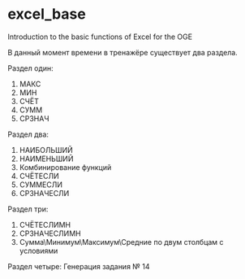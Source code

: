 # excel_base
Introduction to the basic functions of Excel for the OGE

В данный момент времени в тренажёре существует два раздела.

Раздел один:
1. МАКС
2. МИН
3. СЧЁТ
4. СУММ
5. СРЗНАЧ

Раздел два:
1. НАИБОЛЬШИЙ
2. НАИМЕНЬШИЙ
3. Комбинирование функций
4. СЧЁТЕСЛИ
5. СУММЕСЛИ
6. СРЗНАЧЕСЛИ

Раздел три:
1. СЧЁТЕСЛИМН
2. СРЗНАЧЕСЛИМН
3. Сумма\Минимум\Максимум\Средние по двум столбцам с условиями

Раздел четыре:
Генерация задания № 14 